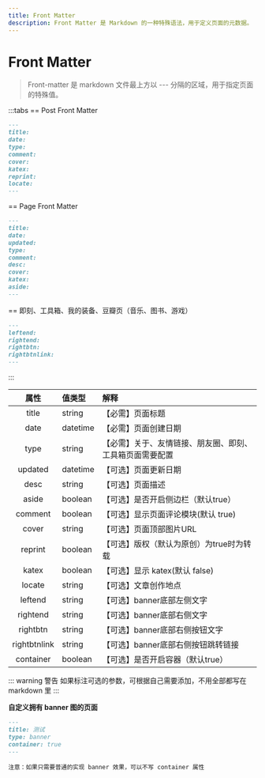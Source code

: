```yaml
---
title: Front Matter
description: Front Matter 是 Markdown 的一种特殊语法，用于定义页面的元数据。
---
```


# Front Matter

> Front-matter 是 markdown 文件最上方以 --- 分隔的区域，用于指定页面的特殊值。

:::tabs
== Post Front Matter
```markdown
---
title:
date:
type:
comment:
cover:
katex:
reprint:
locate:
---
```
== Page Front Matter
```markdown
---
title:
date:
updated:
type:
comment:
desc:
cover:
katex:
aside:
---
```
== 即刻、工具箱、我的装备、豆瓣页（音乐、图书、游戏）
```markdown
---
leftend:
rightend:
rightbtn:
rightbtnlink:
---
```
:::

|      属性      | 值类型      | 解释                           |
|:------------:|:---------|:-----------------------------|
|    title     | string   | 【必需】页面标题                     |
|     date     | datetime | 【必需】页面创建日期                   |
|     type     | string   | 【必需】关于、友情链接、朋友圈、即刻、工具箱页面需要配置 |
|   updated    | datetime | 【可选】页面更新日期                   |
|     desc     | string   | 【可选】页面描述                     |
|    aside     | boolean  | 【可选】是否开启侧边栏（默认true）          |
|   comment    | boolean  | 【可选】显示页面评论模块(默认 true)        |
|    cover     | string   | 【可选】页面顶部图片URL                |
|   reprint    | boolean  | 【可选】版权（默认为原创）为true时为转载       |
|    katex     | boolean  | 【可选】显示 katex(默认 false)       |
|    locate    | string   | 【可选】文章创作地点                   |
|   leftend    | string   | 【可选】banner底部左侧文字             |
|   rightend   | string   | 【可选】banner底部右侧文字             |
|   rightbtn   | string   | 【可选】banner底部右侧按钮文字           |
| rightbtnlink | string   | 【可选】banner底部右侧按钮跳转链接         |
| container    | boolean  | 【可选】是否开启容器（默认true）           |

::: warning 警告
如果标注可选的参数，可根据自己需要添加，不用全部都写在 markdown 里
:::

**自定义拥有 banner 图的页面**

```markdown
---
title: 测试
type: banner
container: true
---
```
`注意：如果只需要普通的实现 banner 效果，可以不写 container 属性`